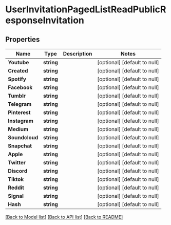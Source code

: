 # UserInvitationPagedListReadPublicResponseInvitation

## Properties
Name | Type | Description | Notes
------------ | ------------- | ------------- | -------------
**Youtube** | **string** |  | [optional] [default to null]
**Created** | **string** |  | [optional] [default to null]
**Spotify** | **string** |  | [optional] [default to null]
**Facebook** | **string** |  | [optional] [default to null]
**Tumblr** | **string** |  | [optional] [default to null]
**Telegram** | **string** |  | [optional] [default to null]
**Pinterest** | **string** |  | [optional] [default to null]
**Instagram** | **string** |  | [optional] [default to null]
**Medium** | **string** |  | [optional] [default to null]
**Soundcloud** | **string** |  | [optional] [default to null]
**Snapchat** | **string** |  | [optional] [default to null]
**Apple** | **string** |  | [optional] [default to null]
**Twitter** | **string** |  | [optional] [default to null]
**Discord** | **string** |  | [optional] [default to null]
**Tiktok** | **string** |  | [optional] [default to null]
**Reddit** | **string** |  | [optional] [default to null]
**Signal** | **string** |  | [optional] [default to null]
**Hash** | **string** |  | [optional] [default to null]

[[Back to Model list]](../README.md#documentation-for-models) [[Back to API list]](../README.md#documentation-for-api-endpoints) [[Back to README]](../README.md)


